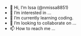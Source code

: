 - 👋 Hi, I’m Issa (@nmissa8851)
- 👀 I’m interested in ...
- 🌱 I’m currently learning coding.
- 💞️ I’m looking to collaborate on ...
- 📫 How to reach me ...

<!---
nmissa8851/nmissa8851 is a ✨ special ✨ repository because its `README.md` (this file) appears on your GitHub profile.
You can click the Preview link to take a look at your changes.
--->

